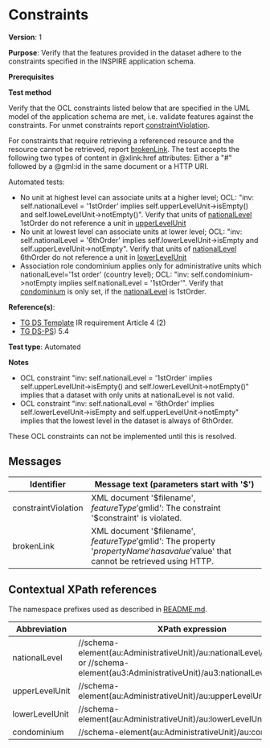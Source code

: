 # Constraints

**Version**: 1

**Purpose**: Verify that the features provided in the dataset adhere to the constraints specified in the INSPIRE application schema.

**Prerequisites**

**Test method**

Verify that the OCL constraints listed below that are specified in the UML model of the application schema are met, i.e. validate features against the constraints. For unmet constraints report [constraintViolation](#constraintViolation). 

For constraints that require retrieving a referenced resource and the resource cannot be retrieved, report [brokenLink](#brokenLink). The test accepts the following two types of content in @xlink:href attributes: Either a "#" followed by a @gml:id in the same document or a HTTP URI.

Automated tests:

* No unit at highest level can associate units at a higher level; OCL: "inv: self.nationalLevel = '1stOrder' implies self.upperLevelUnit->isEmpty() and self.loweLevelUnit->notEmpty()". Verify that units of [nationalLevel](#nationalLevel) 1stOrder do not reference a unit in [upperLevelUnit](#upperLevelUnit)
* No unit at lowest level can associate units at lower level; OCL: "inv: self.nationalLevel = '6thOrder' implies self.lowerLevelUnit->isEmpty and self.upperLevelUnit->notEmpty". Verify that units of [nationalLevel](#nationalLevel) 6thOrder do not reference a unit in [lowerLevelUnit](#lowerLevelUnit)
* Association role condominium applies only for administrative units which nationalLevel='1st order' (country level); OCL: "inv: self.condominium->notEmpty implies self.nationalLevel = '1stOrder'". Verify that [condominium](#condominium) is only set, if the [nationalLevel](#nationalLevel) is 1stOrder.

**Reference(s)**: 

* [TG DS Template](http://inspire.ec.europa.eu/id/ats/data-cp/3.2/cp-as/README#ref_TG_DS_tmpl) IR requirement Article 4 (2)
* [TG DS-PS](http://inspire.ec.europa.eu/id/ats/data-cp/3.2/cp-as/README#ref_TG_DS_PS)) 5.4

**Test type**: Automated

**Notes** 

* OCL constraint "inv: self.nationalLevel = '1stOrder' implies self.upperLevelUnit->isEmpty() and self.lowerLevelUnit->notEmpty()" implies that a dataset with only units at nationalLevel is not valid.
* OCL constraint "inv: self.nationalLevel = '6thOrder' implies self.lowerLevelUnit->isEmpty and self.upperLevelUnit->notEmpty" implies that the lowest level in the dataset is always of 6thOrder.

These OCL constraints can not be implemented until this is resolved.

## Messages

Identifier  |  Message text (parameters start with '$')
---------------------------------------------------------- | -------------------------------------------------------------------------
constraintViolation <a name="constraintViolation"/>  |  XML document '$filename', $featureType '$gmlid': The constraint '$constraint' is violated.
brokenLink <a name="brokenLink"/>  |  XML document '$filename', $featureType '$gmlid': The property '$propertyName' has a value '$value' that cannot be retrieved using HTTP.

## Contextual XPath references

The namespace prefixes used as described in [README.md](http://inspire.ec.europa.eu/id/ats/data-au/3.2/au-as/README#namespaces).

Abbreviation                                               |  XPath expression
---------------------------------------------------------- | -------------------------------------------------------------------------
nationalLevel <a name="nationalLevel"></a> 	| 	//schema-element(au:AdministrativeUnit)/au:nationalLevel/@xlink:href or //schema-element(au3:AdministrativeUnit)/au3:nationalLevel/text()
upperLevelUnit <a name="upperLevelUnit"></a> 	| 	//schema-element(au:AdministrativeUnit)/au:upperLevelUnit
lowerLevelUnit <a name="lowerLevelUnit"></a> 	| 	//schema-element(au:AdministrativeUnit)/au:lowerLevelUnit
condominium <a name="condominium"></a> 	| 	//schema-element(au:AdministrativeUnit)/au:condominium